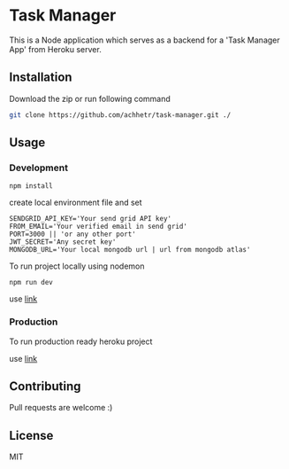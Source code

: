 # Task Manager

This is a Node application which serves as a backend for a 'Task Manager App' from Heroku server.

## Installation

Download the zip or run following command

```bash
git clone https://github.com/achhetr/task-manager.git ./
```

## Usage

### Development

```
npm install
```

create local environment file and set

```
SENDGRID_API_KEY='Your send grid API key'
FROM_EMAIL='Your verified email in send grid'
PORT=3000 || 'or any other port'
JWT_SECRET='Any secret key'
MONGODB_URL='Your local mongodb url | url from mongodb atlas'
```

To run project locally using nodemon

```
npm run dev
```

use [link](http://localhost:3000)

### Production

To run production ready heroku project

use [link](https://akash-taskmanager.herokuapp.com)

## Contributing

Pull requests are welcome :)

## License

MIT
